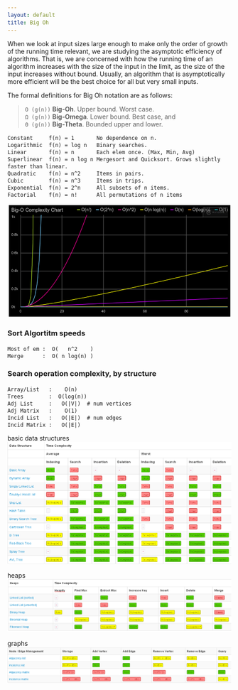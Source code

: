 ```yaml
---
layout: default
title: Big Oh
---
```



When we look at input sizes large enough to make only the order of growth of the running time relevant, we are studying the asymptotic efficiency of algorithms. That is, we are concerned with how the running time of an algorithm increases with the size of the input in the limit, as the size of the input increases without bound. Usually, an algorithm that is asymptotically more efficient will be the best choice for all but very small inputs.

The formal definitions for Big Oh notation are as follows:

> `O (g(n))` **Big-Oh**. Upper bound. Worst case.  
> `Ω (g(n))` **Big-Omega**. Lower bound. Best case, and  
> `Θ (g(n))` **Big-Theta**. Bounded upper and lower.  


    Constant     f(n) = 1       No dependence on n.
    Logarithmic  f(n) = log n   Binary searches.
    Linear       f(n) = n       Each elem once. (Max, Min, Avg)
    Superlinear  f(n) = n log n Mergesort and Quicksort. Grows slightly faster than linear.
    Quadratic    f(n) = n^2     Items in pairs. 
    Cubic        f(n) = n^3     Items in trips.
    Exponential  f(n) = 2^n     All subsets of n items.
    Factorial    f(n) = n!      All permutations of n items


![Big Oh Chart][big_oh_chart]


### Sort Algortitm speeds 

    Most of em :  O(   n^2    )
    Merge      :  O( n log(n) )


### Search operation complexity, by structure

    Array/List   :    O(n)
    Trees        :  O(log(n))
    Adj List     :   O(|V|)  # num vertices
    Adj Matrix   :    O(1) 
    Incid List   :   O(|E|)  # num edges
    Incid Matrix :   O(|E|)


basic data structures
![basic structures complexity img][data_sets]

heaps
![heap complexity img][heaps]

graphs
![graphs complexity img][graphs]


[big_oh_chart]: /img/big-oh-chart.png
[data_sets]: /img/complexity-ds.png
[heaps]: /img/complexity-heaps.png
[graphs]: /img/complexity-graphs.png




